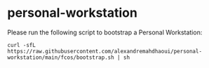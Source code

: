# personal-workstation

Please run the following script to bootstrap a Personal Workstation:

```shell
curl -sfL https://raw.githubusercontent.com/alexandremahdhaoui/personal-workstation/main/fcos/bootstrap.sh | sh
```
